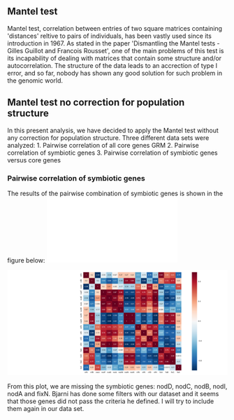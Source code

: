 Mantel test
-----------

Mantel test, correlation between entries of two square matrices containing 'distances' reltive to pairs of individuals, has been vastly used since its introduction in 1967. As stated in the paper 'Dismantling the Mantel tests - Gilles Guillot and Francois Rousset', one of the main problems of this test is its incapability of dealing with matrices that contain some structure and/or autocorrelation. The structure of the data leads to an accrection of type I error, and so far, nobody has shown any good solution for such problem in the genomic world.

Mantel test no correction for population structure
--------------------------------------------------

In this present analysis, we have decided to apply the Mantel test without any correction for population structure. Three different data sets were analyzed: 1. Pairwise correlation of all core genes GRM 2. Pairwise correlation of symbiotic genes 3. Pairwise correlation of symbiotic genes versus core genes

### Pairwise correlation of symbiotic genes

The results of the pairwise combination of symbiotic genes is shown in the figure below: ![](nod_genes.pdf)

<img src="nod_genes.pdf">

From this plot, we are missing the symbiotic genes: nodD, nodC, nodB, nodI, nodA and fixN. Bjarni has done some filters with our dataset and it seems that those genes did not pass the criteria he defined. I will try to include them again in our data set.
